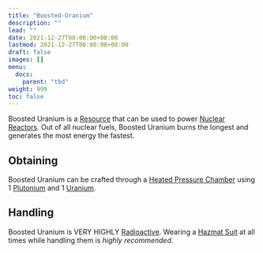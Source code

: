 ```yaml
---
title: "Boosted-Uranium"
description: ""
lead: ""
date: 2021-12-27T00:00:00+08:00
lastmod: 2021-12-27T00:00:00+08:00
draft: false
images: []
menu: 
  docs:
    parent: "tbd"
weight: 999
toc: false
---
```


Boosted Uranium is a [Resource](/docs/slimefun/resources) that can be used to power [Nuclear Reactors](/docs/slimefun/electric-machines#energy-generation).
Out of all nuclear fuels, Boosted Uranium burns the longest and generates the most energy the fastest.

## Obtaining

Boosted Uranium can be crafted through a [Heated Pressure Chamber](/docs/slimefun/heated-pressure-chamber) using 1 [Plutonium](/docs/slimefun/plutonium) and 1 [Uranium](/docs/slimefun/uranium).

## Handling

Boosted Uranium is VERY HIGHLY [Radioactive](/docs/slimefun/radiation). Wearing a [Hazmat Suit](/docs/slimefun/armor#hazmat-suit) at all times while handling them is *highly recommended*.
